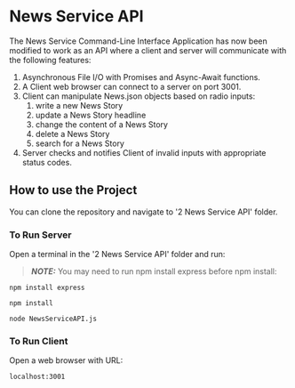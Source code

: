 # News Service API

The News Service Command-Line Interface Application has now been modified to work as an API where a client and server will communicate with the following features:

1. Asynchronous File I/O with Promises and Async-Await functions.
2. A Client web browser can connect to a server on port 3001.
3. Client can manipulate News.json objects based on radio inputs:
   1. write a new News Story
   2. update a News Story headline
   3. change the content of a News Story
   4. delete a News Story
   5. search for a News Story
4. Server checks and notifies Client of invalid inputs with appropriate status codes.

## How to use the Project

You can clone the repository and navigate to '2 News Service API' folder.

### To Run Server

Open a terminal in the '2 News Service API' folder and run:

> **_NOTE:_** You may need to run npm install express before npm install:

```
npm install express
```

```
npm install
```

```
node NewsServiceAPI.js
```

### To Run Client

Open a web browser with URL:

```
localhost:3001
```
